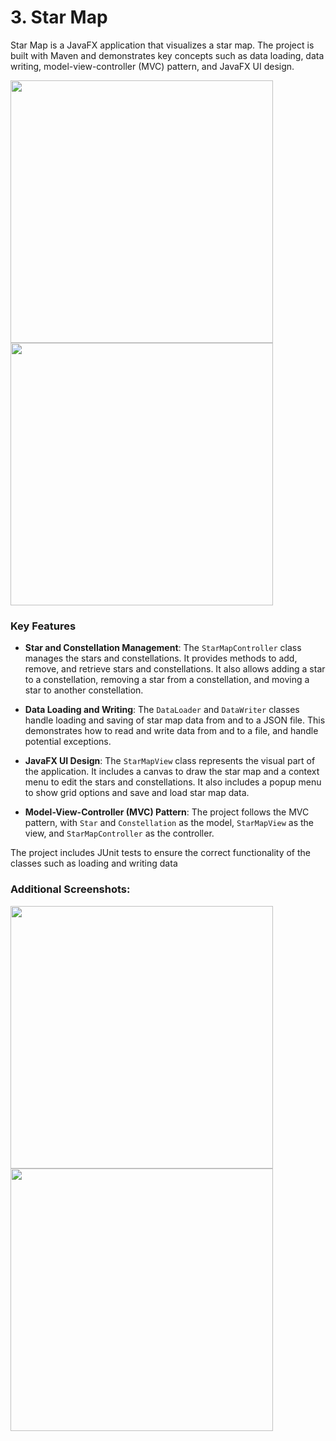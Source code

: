 # 3. Star Map

Star Map is a JavaFX application that visualizes a star map. The project is built with Maven and demonstrates key concepts such as data loading, data writing, model-view-controller (MVC) pattern, and JavaFX UI design.

<img src="https://github.com/DanielBros1/StarMap/assets/112472952/a2fe6e6f-b2e7-45f6-a866-c0ea6812b6b7" width="420">
<img src="https://github.com/DanielBros1/StarMap/assets/112472952/ad942a55-0fa5-4a55-9cb5-f64d8a69dde4" width="420">


### Key Features

- **Star and Constellation Management**: The `StarMapController` class manages the stars and constellations. It provides methods to add, remove, and retrieve stars and constellations. It also allows adding a star to a constellation, removing a star from a constellation, and moving a star to another constellation.

- **Data Loading and Writing**: The `DataLoader` and `DataWriter` classes handle loading and saving of star map data from and to a JSON file. This demonstrates how to read and write data from and to a file, and handle potential exceptions.

- **JavaFX UI Design**: The `StarMapView` class represents the visual part of the application. It includes a canvas to draw the star map and a context menu to edit the stars and constellations. It also includes a popup menu to show grid options and save and load star map data.

- **Model-View-Controller (MVC) Pattern**: The project follows the MVC pattern, with `Star` and `Constellation` as the model, `StarMapView` as the view, and `StarMapController` as the controller.

The project includes JUnit tests to ensure the correct functionality of the classes such as loading and writing data

### Additional Screenshots:

<img src="https://github.com/DanielBros1/StarMap/assets/112472952/d2c09ef1-4cb0-4a2e-b175-770531580f79" width="420">
<img src="https://github.com/DanielBros1/StarMap/assets/112472952/16451141-f802-4a57-82ef-1dae0bdca02d" width="420">


